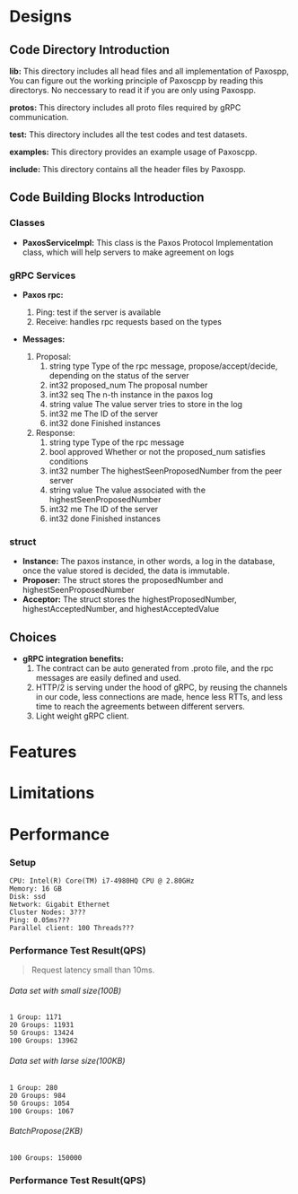 
# Designs
## Code Directory Introduction

**lib:** This directory includes all head files and all implementation of Paxospp, You can figure out the working principle of Paxoscpp by reading this directorys. No neccessary to read it if you are only using Paxospp.

**protos:** This directory includes all proto files required by gRPC communication.

**test:** This directory includes all the test codes and test datasets.

**examples:** This directory provides an example usage of Paxoscpp.

**include:** This directory contains all the header files by Paxospp.

## Code Building Blocks Introduction

### Classes
* **PaxosServiceImpl:** This class is the Paxos Protocol Implementation class, which will help servers to make agreement on logs

### gRPC Services 

* **Paxos rpc:** 
    1. Ping: test if the server is available
    2. Receive: handles rpc requests based on the types

* **Messages:** 
    1. Proposal:
        1. string    type               Type of the rpc message, propose/accept/decide, depending on the status of the server
        2. int32     proposed_num       The proposal number
        3. int32     seq                The n-th instance in the paxos log
        4. string    value              The value server tries to store in the log
        5. int32     me                 The ID of the server
        6. int32     done               Finished instances
    2. Response:
        1. string    type               Type of the rpc message
        2. bool      approved           Whether or not the proposed_num satisfies conditions 
        3. int32     number             The highestSeenProposedNumber from the peer server 
        4. string    value              The value associated with the highestSeenProposedNumber
        5. int32     me                 The ID of the server
        6. int32     done               Finished instances

### struct
* **Instance:** The paxos instance, in other words, a log in the database, once the value stored is decided, the data is immutable.
* **Proposer:** The struct stores the proposedNumber and highestSeenProposedNumber
* **Acceptor:** The struct stores the highestProposedNumber, highestAcceptedNumber, and highestAcceptedValue

## Choices
* **gRPC integration benefits:**
    1. The contract can be auto generated from .proto file, and the rpc messages are easily defined and used.
    2. HTTP/2 is serving under the hood of gRPC, by reusing the channels in our code, less connections are made, hence less RTTs, and less time to reach the agreements between different servers.
    3. Light weight gRPC client.


# Features

# Limitations

# Performance


### Setup

    CPU: Intel(R) Core(TM) i7-4980HQ CPU @ 2.80GHz
    Memory: 16 GB
    Disk: ssd
    Network: Gigabit Ethernet
    Cluster Nodes: 3???
    Ping: 0.05ms???
    Parallel client: 100 Threads???

### Performance Test Result(QPS)

> Request latency small than 10ms.

###### Data set with small size(100B)

    1 Group: 1171
    20 Groups: 11931
    50 Groups: 13424
    100 Groups: 13962

###### Data set with larse size(100KB)

    1 Group: 280
    20 Groups: 984
    50 Groups: 1054
    100 Groups: 1067

###### BatchPropose(2KB)

    100 Groups: 150000

### Performance Test Result(QPS)



